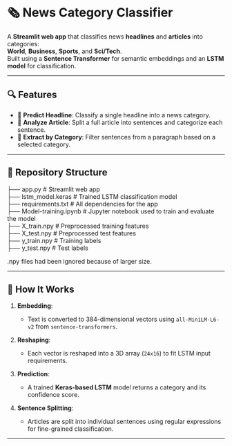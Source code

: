 # 🗞️ News Category Classifier

A **Streamlit web app** that classifies news **headlines** and **articles** into categories:  
**World**, **Business**, **Sports**, and **Sci/Tech**.  
Built using a **Sentence Transformer** for semantic embeddings and an **LSTM model** for classification.

---

## 🔍 Features

- 🔎 **Predict Headline**: Classify a single headline into a news category.
- 📄 **Analyze Article**: Split a full article into sentences and categorize each sentence.
- 🎯 **Extract by Category**: Filter sentences from a paragraph based on a selected category.

---

## 📁 Repository Structure

├── app.py # Streamlit web app  
├── lstm_model.keras # Trained LSTM classification model  
├── requirements.txt # All dependencies for the app  
├── Model-training.ipynb # Jupyter notebook used to train and evaluate the model  
├── X_train.npy # Preprocessed training features  
├── X_test.npy # Preprocessed test features  
├── y_train.npy # Training labels  
├── y_test.npy # Test labels  

.npy files had been ignored because of larger size.

---

## 🧠 How It Works

1. **Embedding**:
   - Text is converted to 384-dimensional vectors using `all-MiniLM-L6-v2` from `sentence-transformers`.

2. **Reshaping**:
   - Each vector is reshaped into a 3D array (`24x16`) to fit LSTM input requirements.

3. **Prediction**:
   - A trained **Keras-based LSTM** model returns a category and its confidence score.

4. **Sentence Splitting**:
   - Articles are split into individual sentences using regular expressions for fine-grained classification.

---
